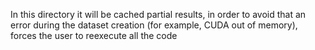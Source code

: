 In this directory it will be cached partial results, in order to avoid that an error during the dataset creation (for example, CUDA out of memory), forces the user to reexecute all the code